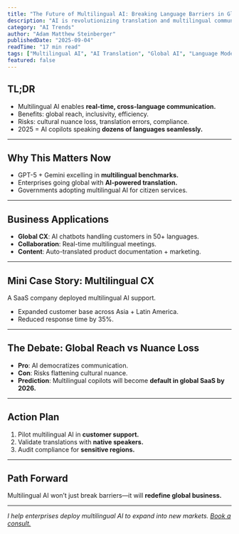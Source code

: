 ```yaml
---
title: "The Future of Multilingual AI: Breaking Language Barriers in Global Business"
description: "AI is revolutionizing translation and multilingual communication. Learn how businesses can leverage multilingual AI to go global."
category: "AI Trends"
author: "Adam Matthew Steinberger"
publishedDate: "2025-09-04"
readTime: "17 min read"
tags: ["Multilingual AI", "AI Translation", "Global AI", "Language Models"]
featured: false
---
```


## TL;DR
- Multilingual AI enables **real-time, cross-language communication.**  
- Benefits: global reach, inclusivity, efficiency.  
- Risks: cultural nuance loss, translation errors, compliance.  
- 2025 = AI copilots speaking **dozens of languages seamlessly.**  

---

## Why This Matters Now

- GPT-5 + Gemini excelling in **multilingual benchmarks.**  
- Enterprises going global with **AI-powered translation.**  
- Governments adopting multilingual AI for citizen services.  

---

## Business Applications

- **Global CX**: AI chatbots handling customers in 50+ languages.  
- **Collaboration**: Real-time multilingual meetings.  
- **Content**: Auto-translated product documentation + marketing.  

---

## Mini Case Story: Multilingual CX

A SaaS company deployed multilingual AI support.  
- Expanded customer base across Asia + Latin America.  
- Reduced response time by 35%.  

---

## The Debate: Global Reach vs Nuance Loss

- **Pro**: AI democratizes communication.  
- **Con**: Risks flattening cultural nuance.  
- **Prediction**: Multilingual copilots will become **default in global SaaS by 2026.**  

---

## Action Plan

1. Pilot multilingual AI in **customer support.**  
2. Validate translations with **native speakers.**  
3. Audit compliance for **sensitive regions.**  

---

## Path Forward

Multilingual AI won’t just break barriers—it will **redefine global business.**  

---

*I help enterprises deploy multilingual AI to expand into new markets. [Book a consult.](/services/ai-consulting)*
